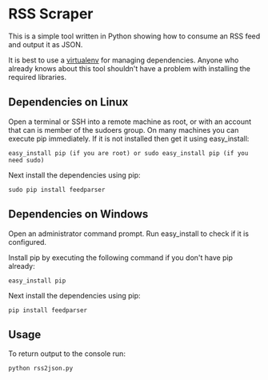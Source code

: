 RSS Scraper
===========

This is a simple tool written in Python showing how to consume an RSS feed and output it as JSON.

It is best to use a [virtualenv](http://www.virtualenv.org/en/latest/index.html) for managing dependencies. Anyone who
already knows about this tool shouldn't have a problem with installing the required libraries.

Dependencies on Linux
---------------------

Open a terminal or SSH into a remote machine as root, or with an account that can is member of the sudoers group. On
many machines you can execute pip immediately. If it is not installed then get it using easy_install:

    easy_install pip (if you are root) or sudo easy_install pip (if you need sudo)

Next install the dependencies using pip:

    sudo pip install feedparser

Dependencies on Windows
-----------------------
Open an administrator command prompt. Run easy_install to check if it is configured.

Install pip by executing the following command if you don't have pip already:

    easy_install pip

Next install the dependencies using pip:

    pip install feedparser

Usage
-----

To return output to the console run:

    python rss2json.py
